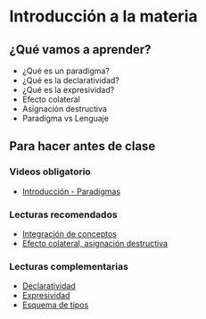 # Introducción a la materia

## ¿Qué vamos a aprender?

* ¿Qué es un paradigma?
* ¿Qué es la declaratividad?
* ¿Qué es la expresividad?
* Efecto colateral
* Asignación destructiva
* Paradigma vs Lenguaje

## Para hacer antes de clase

### Videos obligatorio

* [Introducción - Paradigmas](https://www.youtube.com/watch?v=NrgosnyOWNU)

### Lecturas recomendados

* [Integración de conceptos](https://docs.google.com/document/d/1QP1ftd6jvAlVZOAsVPJ_1I0O7WW9MaIrn6zfW-iJdrY)
* [Efecto colateral, asignación destructiva](http://wiki.uqbar.org/wiki/articles/transparencia-referencial--efecto-de-lado-y-asignacion-destructiva.html)

### Lecturas complementarias

* [Declaratividad](http://wiki.uqbar.org/wiki/articles/declaratividad.html)
* [Expresividad](http://wiki.uqbar.org/wiki/articles/expresividad.html)
* [Esquema de tipos](http://wiki.uqbar.org/wiki/articles/esquemas-de-tipado.html)
